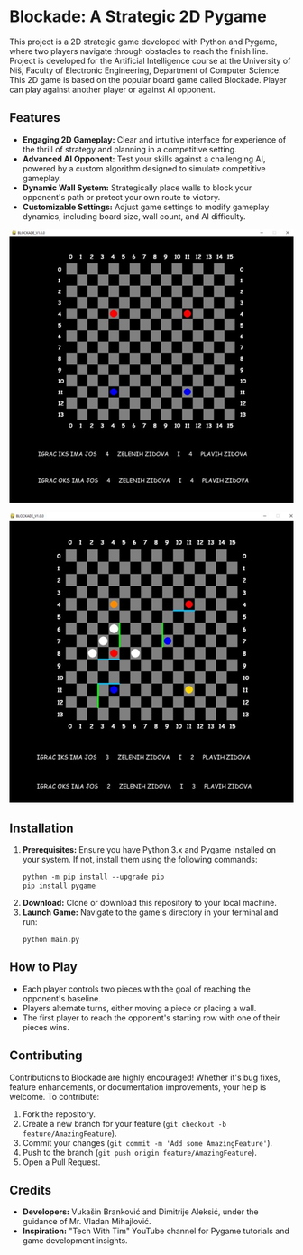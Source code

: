 # Blockade: A Strategic 2D Pygame

This project is a 2D strategic game developed with Python and Pygame, where two players navigate through obstacles to reach the finish line. Project is developed for the Artificial Intelligence course at the University of Niš, Faculty of Electronic Engineering, Department of Computer Science. This 2D game is based on the popular board game called Blockade. Player can play against another player or against AI opponent.

## Features

- **Engaging 2D Gameplay:** Clear and intuitive interface for experience of the thrill of strategy and planning in a competitive setting.
- **Advanced AI Opponent:** Test your skills against a challenging AI, powered by a custom algorithm designed to simulate competitive gameplay.
- **Dynamic Wall System:** Strategically place walls to block your opponent's path or protect your own route to victory.
- **Customizable Settings:** Adjust game settings to modify gameplay dynamics, including board size, wall count, and AI difficulty.

![Picture1](https://github.com/brankovicvukasin/Artificial-Intelligence-Software-Project/blob/main/Picture1.jpg "pic1")

![Picture2](https://github.com/brankovicvukasin/Artificial-Intelligence-Software-Project/blob/main/Picture2.jpg "pic2")


## Installation

1. **Prerequisites:** Ensure you have Python 3.x and Pygame installed on your system. If not, install them using the following commands:
   ```
   python -m pip install --upgrade pip
   pip install pygame
   ```
2. **Download:** Clone or download this repository to your local machine.
3. **Launch Game:** Navigate to the game's directory in your terminal and run:
   ```
   python main.py
   ```

## How to Play

- Each player controls two pieces with the goal of reaching the opponent's baseline.
- Players alternate turns, either moving a piece or placing a wall.
- The first player to reach the opponent's starting row with one of their pieces wins.

## Contributing

Contributions to Blockade are highly encouraged! Whether it's bug fixes, feature enhancements, or documentation improvements, your help is welcome. To contribute:
1. Fork the repository.
2. Create a new branch for your feature (`git checkout -b feature/AmazingFeature`).
3. Commit your changes (`git commit -m 'Add some AmazingFeature'`).
4. Push to the branch (`git push origin feature/AmazingFeature`).
5. Open a Pull Request.

## Credits

- **Developers:** Vukašin Branković and Dimitrije Aleksić, under the guidance of Mr. Vladan Mihajlović.
- **Inspiration:** "Tech With Tim" YouTube channel for Pygame tutorials and game development insights.
